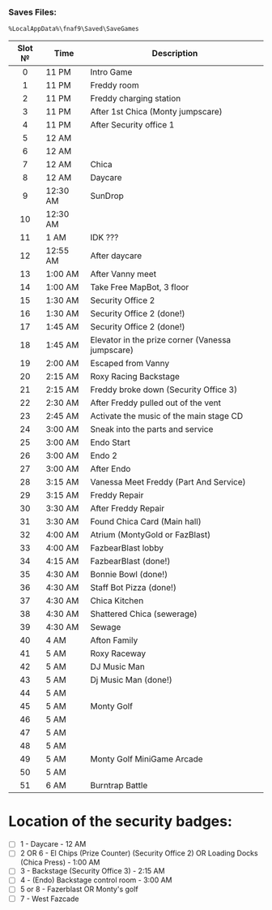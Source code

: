 ### Saves Files:
```
%LocalAppData%\fnaf9\Saved\SaveGames
```

| Slot № | Time | Description |
|:---:|---|---|
| 0 | 11 PM | Intro Game |
| 1 | 11 PM | Freddy room |
| 2 | 11 PM | Freddy charging station |
| 3 | 11 PM | After 1st Chica (Monty jumpscare)  |
| 4 | 11 PM | After Security office 1 |
| 5 | 12 AM |  |
| 6 | 12 AM |  |
| 7 | 12 AM | Chica |
| 8 | 12 AM | Daycare |
| 9 | 12:30 AM | SunDrop |
| 10 | 12:30 AM |  |
| 11 | 1 AM | IDK ??? |
| 12 | 12:55 AM | After daycare |
| 13 | 1:00 AM | After Vanny meet |
| 14 | 1:00 AM | Take Free MapBot, 3 floor |
| 15 | 1:30 AM | Security Office 2 |
| 16 | 1:30 AM | Security Office 2 (done!) |
| 17 | 1:45 AM | Security Office 2 (done!) |
| 18 | 1:45 AM | Elevator in the prize corner (Vanessa jumpscare) |
| 19 | 2:00 AM | Escaped from Vanny |
| 20 | 2:15 AM | Roxy Racing Backstage |
| 21 | 2:15 AM | Freddy broke down (Security Office 3) |
| 22 | 2:30 AM | After Freddy pulled out of the vent |
| 23 | 2:45 AM | Activate the music of the main stage CD |
| 24 | 3:00 AM | Sneak into the parts and service |
| 25 | 3:00 AM | Endo Start |
| 26 | 3:00 AM | Endo 2 |
| 27 | 3:00 AM | After Endo |
| 28 | 3:15 AM | Vanessa Meet Freddy (Part And Service) |
| 29 | 3:15 AM | Freddy Repair |
| 30 | 3:30 AM | After Freddy Repair |
| 31 | 3:30 AM | Found Chica Card (Main hall) |
| 32 | 4:00 AM | Atrium (MontyGold or FazBlast) |
| 33 | 4:00 AM | FazbearBlast lobby |
| 34 | 4:15 AM | FazbearBlast (done!) |
| 35 | 4:30 AM | Bonnie Bowl (done!) |
| 36 | 4:30 AM | Staff Bot Pizza (done!) |
| 37 | 4:30 AM | Chica Kitchen |
| 38 | 4:30 AM | Shattered Chica (sewerage) |
| 39 | 4:30 AM | Sewage  |
| 40 | 4 AM | Afton Family |
| 41 | 5 AM | Roxy Raceway |
| 42 | 5 AM | DJ Music Man |
| 43 | 5 AM | Dj Music Man (done!) |
| 44 | 5 AM |  |
| 45 | 5 AM | Monty Golf |
| 46 | 5 AM |  |
| 47 | 5 AM |  |
| 48 | 5 AM |  |
| 49 | 5 AM | Monty Golf MiniGame Arcade |
| 50 | 5 AM |  |
| 51 | 6 AM | Burntrap Battle |

# Location of the security badges:
- [ ] 1 - Daycare - 12 AM
- [ ] 2 OR 6 - El Chips (Prize Counter) (Security Office 2) OR Loading Doсks (Chica Press) - 1:00 AM
- [ ] 3 - Backstage (Security Office 3) - 2:15 AM
- [ ] 4 - (Endo) Backstage control room - 3:00 AM
- [ ] 5 or 8 - Fazerblast OR Monty's golf
- [ ] 7 - West Fazcade
